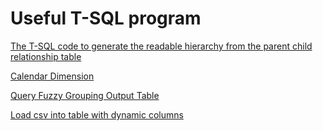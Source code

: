 # Useful T-SQL program
[The T-SQL code to generate the readable hierarchy from the parent child relationship table](https://github.com/JakeSurrey/T-SQL/blob/master/TraverseConsortiaRecursive)

[Calendar Dimension](https://github.com/JakeSurrey/T-SQL/blob/master/Calendar%20Dimension)

[Query Fuzzy Grouping Output Table](https://github.com/JakeSurrey/T-SQL/blob/master/QueryFuzzyGrouping)

[Load csv into table with dynamic columns](https://github.com/JakeSurrey/T-SQL/blob/master/Create%20table%20with%20dynamic%20columns%20from%20csv)
